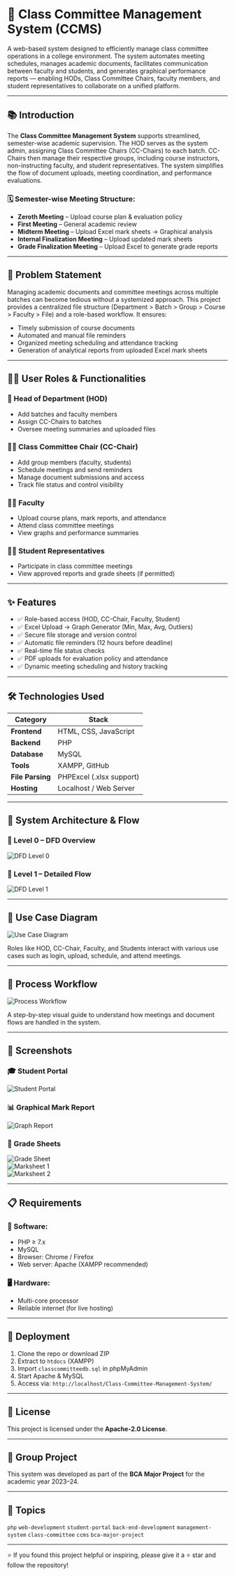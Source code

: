 # 🏫 Class Committee Management System (CCMS)

A web-based system designed to efficiently manage class committee operations in a college environment. The system automates meeting schedules, manages academic documents, facilitates communication between faculty and students, and generates graphical performance reports — enabling HODs, Class Committee Chairs, faculty members, and student representatives to collaborate on a unified platform.

---

## 📚 Introduction

The **Class Committee Management System** supports streamlined, semester-wise academic supervision. The HOD serves as the system admin, assigning Class Committee Chairs (CC-Chairs) to each batch. CC-Chairs then manage their respective groups, including course instructors, non-instructing faculty, and student representatives. The system simplifies the flow of document uploads, meeting coordination, and performance evaluations.

### 🗓️ Semester-wise Meeting Structure:
- **Zeroth Meeting** – Upload course plan & evaluation policy
- **First Meeting** – General academic review
- **Midterm Meeting** – Upload Excel mark sheets → Graphical analysis
- **Internal Finalization Meeting** – Upload updated mark sheets
- **Grade Finalization Meeting** – Upload Excel to generate grade reports

---

## 🧩 Problem Statement

Managing academic documents and committee meetings across multiple batches can become tedious without a systemized approach. This project provides a centralized file structure (Department > Batch > Group > Course > Faculty > File) and a role-based workflow. It ensures:

- Timely submission of course documents
- Automated and manual file reminders
- Organized meeting scheduling and attendance tracking
- Generation of analytical reports from uploaded Excel mark sheets

---

## 🧑‍💻 User Roles & Functionalities

### 👤 Head of Department (HOD)
- Add batches and faculty members
- Assign CC-Chairs to batches
- Oversee meeting summaries and uploaded files

### 👩‍💼 Class Committee Chair (CC-Chair)
- Add group members (faculty, students)
- Schedule meetings and send reminders
- Manage document submissions and access
- Track file status and control visibility

### 👨‍🏫 Faculty
- Upload course plans, mark reports, and attendance
- Attend class committee meetings
- View graphs and performance summaries

### 👩‍🎓 Student Representatives
- Participate in class committee meetings
- View approved reports and grade sheets (if permitted)

---

## ✨ Features

- ✅ Role-based access (HOD, CC-Chair, Faculty, Student)
- ✅ Excel Upload → Graph Generator (Min, Max, Avg, Outliers)
- ✅ Secure file storage and version control
- ✅ Automatic file reminders (12 hours before deadline)
- ✅ Real-time file status checks
- ✅ PDF uploads for evaluation policy and attendance
- ✅ Dynamic meeting scheduling and history tracking

---

## 🛠️ Technologies Used

| Category         | Stack                    |
|------------------|---------------------------|
| **Frontend**     | HTML, CSS, JavaScript     |
| **Backend**      | PHP                       |
| **Database**     | MySQL                     |
| **Tools**        | XAMPP, GitHub             |
| **File Parsing** | PHPExcel (.xlsx support)  |
| **Hosting**      | Localhost / Web Server    |

---

## 📐 System Architecture & Flow

### 🔁 Level 0 – DFD Overview  
![DFD Level 0](./images/dfd_level_0.png)

### 🔄 Level 1 – Detailed Flow  
![DFD Level 1](./images/dfd_level_1.png)

---

## 🧭 Use Case Diagram  
![Use Case Diagram](./images/overview_usecase.png)

Roles like HOD, CC-Chair, Faculty, and Students interact with various use cases such as login, upload, schedule, and attend meetings.

---

## 🔄 Process Workflow  
![Process Workflow](./images/process_workflow.png)

A step-by-step visual guide to understand how meetings and document flows are handled in the system.

---

## 📸 Screenshots

### 🎓 Student Portal  
![Student Portal](./images/student_portal.png)

### 📊 Graphical Mark Report  
![Graph Report](./images/graph_report.png)

### 📝 Grade Sheets  
![Grade Sheet](./images/grade_sheet.png)  
![Marksheet 1](./images/marksheet1.png)  
![Marksheet 2](./images/marksheet2.png)

---

## 📋 Requirements

### 🔧 Software:
- PHP ≥ 7.x
- MySQL
- Browser: Chrome / Firefox
- Web server: Apache (XAMPP recommended)

### 🖥️ Hardware:
- Multi-core processor
- Reliable internet (for live hosting)

---

## 🚀 Deployment

1. Clone the repo or download ZIP  
2. Extract to `htdocs` (XAMPP)  
3. Import `classcommitteedb.sql` in phpMyAdmin  
4. Start Apache & MySQL  
5. Access via: `http://localhost/Class-Committee-Management-System/`

---

## 📄 License

This project is licensed under the **Apache-2.0 License**.

---

## 👥 Group Project

This system was developed as part of the **BCA Major Project** for the academic year 2023–24.

---

## 🧠 Topics

`php` `web-development` `student-portal` `back-end-development` `management-system` `class-committee` `ccms` `bca-major-project`

---

⭐ If you found this project helpful or inspiring, please give it a ⭐ star and follow the repository!
